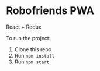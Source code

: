 # Robofriends PWA
React + Redux

To run the project:

1. Clone this repo
2. Run `npm install`
3. Run `npm start`

